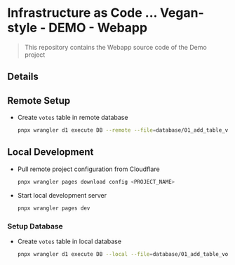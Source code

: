 # Infrastructure as Code ... Vegan-style - DEMO - Webapp

> This repository contains the Webapp source code of the Demo project

## Details

## Remote Setup

- Create `votes` table in remote database

  ```sh
  pnpx wrangler d1 execute DB --remote --file=database/01_add_table_votes.sql
  ```

## Local Development

- Pull remote project configuration from Cloudflare

  ```sh
  pnpx wrangler pages download config <PROJECT_NAME>
  ```

- Start local development server

  ```sh
  pnpx wrangler pages dev
  ```

### Setup Database

- Create `votes` table in local database

  ```sh
  pnpx wrangler d1 execute DB --local --file=database/01_add_table_votes.sql
  ```
